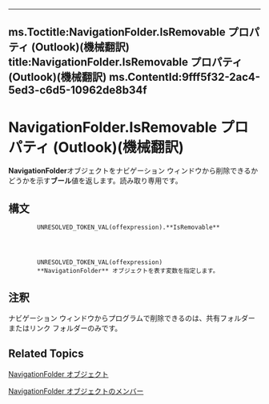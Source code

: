 

---
ms.Toctitle:NavigationFolder.IsRemovable プロパティ (Outlook)(機械翻訳)
title:NavigationFolder.IsRemovable プロパティ (Outlook)(機械翻訳)
ms.ContentId:9fff5f32-2ac4-5ed3-c6d5-10962de8b34f
---
# NavigationFolder.IsRemovable プロパティ (Outlook)(機械翻訳)




**NavigationFolder**オブジェクトをナビゲーション ウィンドウから削除できるかどうかを示す**ブール**値を返します。読み取り専用です。

## 構文

            UNRESOLVED_TOKEN_VAL(offexpression).**IsRemovable**




            UNRESOLVED_TOKEN_VAL(offexpression)
            **NavigationFolder** オブジェクトを表す変数を指定します。



## 注釈
ナビゲーション ウィンドウからプログラムで削除できるのは、共有フォルダーまたはリンク フォルダーのみです。



## Related Topics

[NavigationFolder オブジェクト](c8d7aabb-58ba-df5e-ccdc-06f73db7726c.md)

[NavigationFolder オブジェクトのメンバー](1ec2e16d-c7ca-86b1-9283-839a2b9aca05.md)




